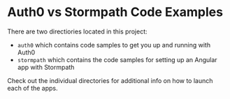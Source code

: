 # Auth0 vs Stormpath Code Examples

There are two directiories located in this project: 

* `auth0` which contains code samples to get you up and running with Auth0 
* `stormpath` which contains the code samples for setting up an Angular app with Stormpath

Check out the individual directories for additional info on how to launch each of the apps.
